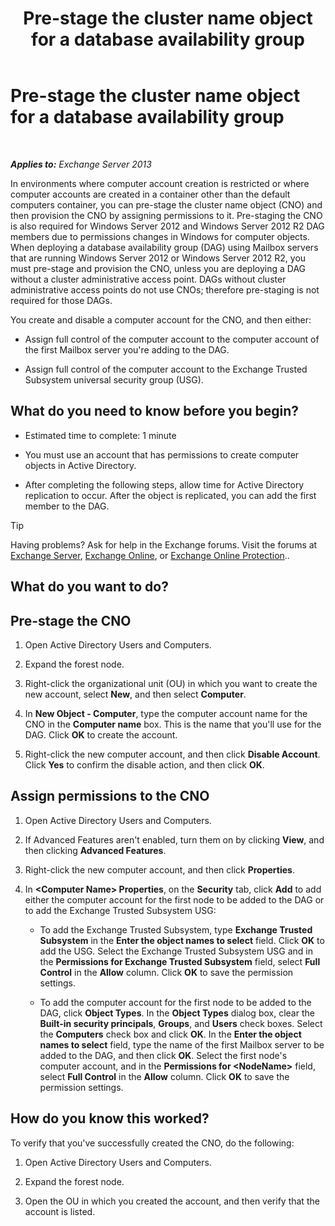 ﻿---
title: 'Pre-stage the cluster name object for a database availability group'
TOCTitle: Pre-stage the cluster name object for a database availability group
ms:assetid: 51ebf2f6-8a02-44ef-a489-ca361cb0f63a
ms:mtpsurl: https://technet.microsoft.com/en-us/library/Ff367878(v=EXCHG.150)
ms:contentKeyID: 48385079
ms.date: 12/09/2016
mtps_version: v=EXCHG.150
---

# Pre-stage the cluster name object for a database availability group

 

_**Applies to:** Exchange Server 2013_


In environments where computer account creation is restricted or where computer accounts are created in a container other than the default computers container, you can pre-stage the cluster name object (CNO) and then provision the CNO by assigning permissions to it. Pre-staging the CNO is also required for Windows Server 2012 and Windows Server 2012 R2 DAG members due to permissions changes in Windows for computer objects. When deploying a database availability group (DAG) using Mailbox servers that are running Windows Server 2012 or Windows Server 2012 R2, you must pre-stage and provision the CNO, unless you are deploying a DAG without a cluster administrative access point. DAGs without cluster administrative access points do not use CNOs; therefore pre-staging is not required for those DAGs.

You create and disable a computer account for the CNO, and then either:

  - Assign full control of the computer account to the computer account of the first Mailbox server you're adding to the DAG.

  - Assign full control of the computer account to the Exchange Trusted Subsystem universal security group (USG).

## What do you need to know before you begin?

  - Estimated time to complete: 1 minute

  - You must use an account that has permissions to create computer objects in Active Directory.

  - After completing the following steps, allow time for Active Directory replication to occur. After the object is replicated, you can add the first member to the DAG.


> [!TIP]
> Having problems? Ask for help in the Exchange forums. Visit the forums at <A href="https://go.microsoft.com/fwlink/p/?linkid=60612">Exchange Server</A>, <A href="https://go.microsoft.com/fwlink/p/?linkid=267542">Exchange Online</A>, or <A href="https://go.microsoft.com/fwlink/p/?linkid=285351">Exchange Online Protection</A>..



## What do you want to do?

## Pre-stage the CNO

1.  Open Active Directory Users and Computers.

2.  Expand the forest node.

3.  Right-click the organizational unit (OU) in which you want to create the new account, select **New**, and then select **Computer**.

4.  In **New Object - Computer**, type the computer account name for the CNO in the **Computer name** box. This is the name that you'll use for the DAG. Click **OK** to create the account.

5.  Right-click the new computer account, and then click **Disable Account**. Click **Yes** to confirm the disable action, and then click **OK**.

## Assign permissions to the CNO

1.  Open Active Directory Users and Computers.

2.  If Advanced Features aren't enabled, turn them on by clicking **View**, and then clicking **Advanced Features**.

3.  Right-click the new computer account, and then click **Properties**.

4.  In **\<Computer Name\> Properties**, on the **Security** tab, click **Add** to add either the computer account for the first node to be added to the DAG or to add the Exchange Trusted Subsystem USG:
    
      - To add the Exchange Trusted Subsystem, type **Exchange Trusted Subsystem** in the **Enter the object names to select** field. Click **OK** to add the USG. Select the Exchange Trusted Subsystem USG and in the **Permissions for Exchange Trusted Subsystem** field, select **Full Control** in the **Allow** column. Click **OK** to save the permission settings.
    
      - To add the computer account for the first node to be added to the DAG, click **Object Types**. In the **Object Types** dialog box, clear the **Built-in security principals**, **Groups**, and **Users** check boxes. Select the **Computers** check box and click **OK**. In the **Enter the object names to select** field, type the name of the first Mailbox server to be added to the DAG, and then click **OK**. Select the first node's computer account, and in the **Permissions for \<NodeName\>** field, select **Full Control** in the **Allow** column. Click **OK** to save the permission settings.

## How do you know this worked?

To verify that you've successfully created the CNO, do the following:

1.  Open Active Directory Users and Computers.

2.  Expand the forest node.

3.  Open the OU in which you created the account, and then verify that the account is listed.

